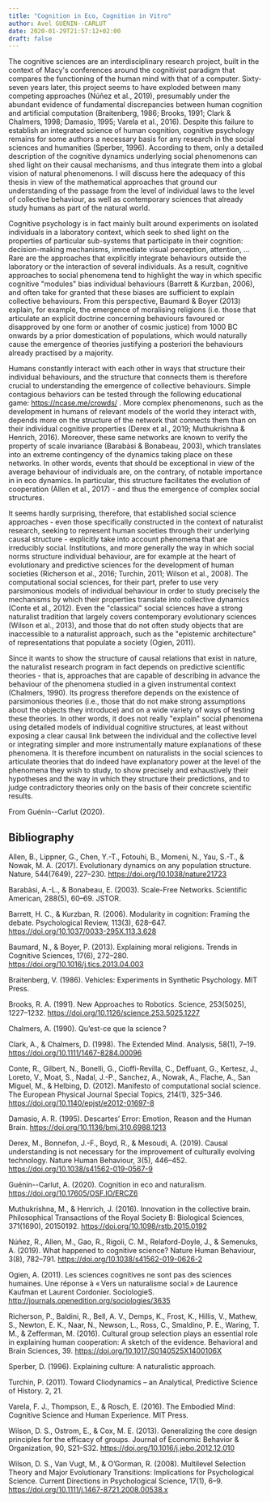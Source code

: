 ```yaml
---
title: "Cognition in Eco, Cognition in Vitro"
author: Avel GUÉNIN--CARLUT
date: 2020-01-29T21:57:12+02:00
draft: false
---
```


The cognitive sciences are an interdisciplinary research project, built in the context of Macy's conferences around the cognitivist paradigm that compares the functioning of the human mind with that of a computer. Sixty-seven years later, this project seems to have exploded between many competing approaches (Núñez et al., 2019), presumably under the abundant evidence of fundamental discrepancies between human cognition and artificial computation (Braitenberg, 1986; Brooks, 1991; Clark & Chalmers, 1998; Damasio, 1995; Varela et al., 2016). Despite this failure to establish an integrated science of human cognition, cognitive psychology remains for some authors a necessary basis for any research in the social sciences and humanities (Sperber, 1996). According to them, only a detailed description of the cognitive dynamics underlying social phenomenons can shed light on their causal mechanisms, and thus integrate them into a global vision of natural phenomenons. I will discuss here the adequacy of this thesis in view of the mathematical approaches that ground our understanding of the passage from the level of individual laws to the level of collective behaviour, as well as contemporary sciences that already study humans as part of the natural world.

Cognitive psychology is in fact mainly built around experiments on isolated individuals in a laboratory context, which seek to shed light on the properties of particular sub-systems that participate in their cognition: decision-making mechanisms, immediate visual perception, attention, ... Rare are the approaches that explicitly integrate behaviours outside the laboratory or the interaction of several individuals. As a result, cognitive approaches to social phenomena tend to highlight the way in which specific cognitive "modules" bias individual behaviours (Barrett & Kurzban, 2006), and often take for granted that these biases are sufficient to explain collective behaviours. From this perspective, Baumard & Boyer (2013) explain, for example, the emergence of moralising religions (i.e. those that articulate an explicit doctrine concerning behaviours favoured or disapproved by one form or another of cosmic justice) from 1000 BC onwards by a prior domestication of populations, which would naturally cause the emergence of theories justifying a posteriori the behaviours already practised by a majority.

Humans constantly interact with each other in ways that structure their individual behaviours, and the structure that connects them is therefore crucial to understanding the emergence of collective behaviours. Simple contagious behaviors can be tested through the following educational game: https://ncase.me/crowds/ . More complex phenomenons, such as the development in humans of relevant models of the world they interact with, depends more on the structure of the network that connects them than on their individual cognitive properties (Derex et al., 2019; Muthukrishna & Henrich, 2016). Moreover, these same networks are known to verify the property of scale invariance (Barabàsi & Bonabeau, 2003), which translates into an extreme contingency of the dynamics taking place on these networks. In other words, events that should be exceptional in view of the average behaviour of individuals are, on the contrary, of notable importance in in eco dynamics. In particular, this structure facilitates the evolution of cooperation (Allen et al., 2017) - and thus the emergence of complex social structures.

It seems hardly surprising, therefore, that established social science approaches - even those specifically constructed in the context of naturalist research, seeking to represent human societies through their underlying causal structure - explicitly take into account phenomena that are irreducibly social. Institutions, and more generally the way in which social norms structure individual behaviour, are for example at the heart of evolutionary and predictive sciences for the development of human societies (Richerson et al., 2016; Turchin, 2011; Wilson et al., 2008). The computational social sciences, for their part, prefer to use very parsimonious models of individual behaviour in order to study precisely the mechanisms by which their properties translate into collective dynamics (Conte et al., 2012). Even the "classical" social sciences have a strong naturalist tradition that largely covers contemporary evolutionary sciences (Wilson et al., 2013), and those that do not often study objects that are inaccessible to a naturalist approach, such as the "epistemic architecture" of representations that populate a society (Ogien, 2011).

Since it wants to show the structure of causal relations that exist in nature, the naturalist research program in fact depends on predictive scientific theories - that is, approaches that are capable of describing in advance the behaviour of the phenomena studied in a given instrumental context (Chalmers, 1990). Its progress therefore depends on the existence of parsimonious theories (i.e., those that do not make strong assumptions about the objects they introduce) and on a wide variety of ways of testing these theories. In other words, it does not really "explain" social phenomena using detailed models of individual cognitive structures, at least without exposing a clear causal link between the individual and the collective level or integrating simpler and more instrumentally mature explanations of these phenomena. It is therefore incumbent on naturalists in the social sciences to articulate theories that do indeed have explanatory power at the level of the phenomena they wish to study, to show precisely and exhaustively their hypotheses and the way in which they structure their predictions, and to judge contradictory theories only on the basis of their concrete scientific results.


From Guénin--Carlut (2020).


## Bibliography


Allen, B., Lippner, G., Chen, Y.-T., Fotouhi, B., Momeni, N., Yau, S.-T., & Nowak, M. A. (2017). Evolutionary dynamics on any population structure. Nature, 544(7649), 227–230. https://doi.org/10.1038/nature21723

Barabàsi, A.-L., & Bonabeau, E. (2003). Scale-Free Networks. Scientific American, 288(5), 60–69. JSTOR.

Barrett, H. C., & Kurzban, R. (2006). Modularity in cognition: Framing the debate. Psychological Review, 113(3), 628–647. https://doi.org/10.1037/0033-295X.113.3.628

Baumard, N., & Boyer, P. (2013). Explaining moral religions. Trends in Cognitive Sciences, 17(6), 272–280. https://doi.org/10.1016/j.tics.2013.04.003

Braitenberg, V. (1986). Vehicles: Experiments in Synthetic Psychology. MIT Press.

Brooks, R. A. (1991). New Approaches to Robotics. Science, 253(5025), 1227–1232. https://doi.org/10.1126/science.253.5025.1227

Chalmers, A. (1990). Qu’est-ce que la science ?

Clark, A., & Chalmers, D. (1998). The Extended Mind. Analysis, 58(1), 7–19. https://doi.org/10.1111/1467-8284.00096

Conte, R., Gilbert, N., Bonelli, G., Cioffi-Revilla, C., Deffuant, G., Kertesz, J., Loreto,
V., Moat, S., Nadal, J.-P., Sanchez, A., Nowak, A., Flache, A., San Miguel, M., & Helbing, D. (2012). Manifesto of computational social science. The European Physical Journal Special Topics, 214(1), 325–346. https://doi.org/10.1140/epjst/e2012-01697-8

Damasio, A. R. (1995). Descartes’ Error: Emotion, Reason and the Human Brain. https://doi.org/10.1136/bmj.310.6988.1213

Derex, M., Bonnefon, J.-F., Boyd, R., & Mesoudi, A. (2019). Causal understanding is not necessary for the improvement of culturally evolving technology. Nature Human Behaviour, 3(5), 446–452. https://doi.org/10.1038/s41562-019-0567-9

Guénin--Carlut, A. (2020). Cognition in eco and naturalism. https://doi.org/10.17605/OSF.IO/ERCZ6

Muthukrishna, M., & Henrich, J. (2016). Innovation in the collective brain. Philosophical Transactions of the Royal Society B: Biological Sciences, 371(1690), 20150192. https://doi.org/10.1098/rstb.2015.0192

Núñez, R., Allen, M., Gao, R., Rigoli, C. M., Relaford-Doyle, J., & Semenuks, A. (2019). What happened to cognitive science? Nature Human Behaviour, 3(8), 782–791. https://doi.org/10.1038/s41562-019-0626-2

Ogien, A. (2011). Les sciences cognitives ne sont pas des sciences humaines. Une réponse à « Vers un naturalisme social » de Laurence Kaufman et Laurent Cordonier. SociologieS. http://journals.openedition.org/sociologies/3635

Richerson, P., Baldini, R., Bell, A. V., Demps, K., Frost, K., Hillis, V., Mathew, S., Newton, E. K., Naar, N., Newson, L., Ross, C., Smaldino, P. E., Waring, T. M., & Zefferman, M. (2016). Cultural group selection plays an essential role in explaining human cooperation: A sketch of the evidence. Behavioral and Brain Sciences, 39. https://doi.org/10.1017/S0140525X1400106X

Sperber, D. (1996). Explaining culture: A naturalistic approach.

Turchin, P. (2011). Toward Cliodynamics – an Analytical, Predictive Science of History. 2, 21.

Varela, F. J., Thompson, E., & Rosch, E. (2016). The Embodied Mind: Cognitive Science and Human Experience. MIT Press.

Wilson, D. S., Ostrom, E., & Cox, M. E. (2013). Generalizing the core design principles for the efficacy of groups. Journal of Economic Behavior & Organization, 90, S21–S32. https://doi.org/10.1016/j.jebo.2012.12.010

Wilson, D. S., Van Vugt, M., & O’Gorman, R. (2008). Multilevel Selection Theory and Major Evolutionary Transitions: Implications for Psychological Science. Current Directions in Psychological Science, 17(1), 6–9. https://doi.org/10.1111/j.1467-8721.2008.00538.x
